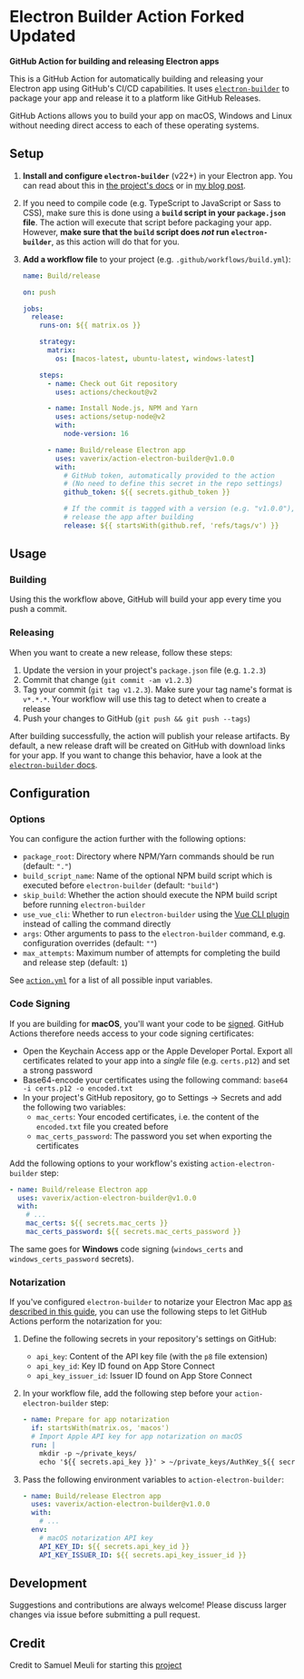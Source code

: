 # Electron Builder Action Forked Updated

**GitHub Action for building and releasing Electron apps**

This is a GitHub Action for automatically building and releasing your Electron app using GitHub's CI/CD capabilities. It uses [`electron-builder`](https://github.com/electron-userland/electron-builder) to package your app and release it to a platform like GitHub Releases.

GitHub Actions allows you to build your app on macOS, Windows and Linux without needing direct access to each of these operating systems.

## Setup

1. **Install and configure `electron-builder`** (v22+) in your Electron app. You can read about this in [the project's docs](https://www.electron.build) or in [my blog post](https://samuelmeuli.com/blog/2019-04-07-packaging-and-publishing-an-electron-app).

2. If you need to compile code (e.g. TypeScript to JavaScript or Sass to CSS), make sure this is done using a **`build` script in your `package.json` file**. The action will execute that script before packaging your app. However, **make sure that the `build` script does _not_ run `electron-builder`**, as this action will do that for you.

3. **Add a workflow file** to your project (e.g. `.github/workflows/build.yml`):

   ```yml
   name: Build/release

   on: push

   jobs:
     release:
       runs-on: ${{ matrix.os }}

       strategy:
         matrix:
           os: [macos-latest, ubuntu-latest, windows-latest]

       steps:
         - name: Check out Git repository
           uses: actions/checkout@v2

         - name: Install Node.js, NPM and Yarn
           uses: actions/setup-node@v2
           with:
             node-version: 16

         - name: Build/release Electron app
           uses: vaverix/action-electron-builder@v1.0.0
           with:
             # GitHub token, automatically provided to the action
             # (No need to define this secret in the repo settings)
             github_token: ${{ secrets.github_token }}

             # If the commit is tagged with a version (e.g. "v1.0.0"),
             # release the app after building
             release: ${{ startsWith(github.ref, 'refs/tags/v') }}
   ```

## Usage

### Building

Using this the workflow above, GitHub will build your app every time you push a commit.

### Releasing

When you want to create a new release, follow these steps:

1. Update the version in your project's `package.json` file (e.g. `1.2.3`)
2. Commit that change (`git commit -am v1.2.3`)
3. Tag your commit (`git tag v1.2.3`). Make sure your tag name's format is `v*.*.*`. Your workflow will use this tag to detect when to create a release
4. Push your changes to GitHub (`git push && git push --tags`)

After building successfully, the action will publish your release artifacts. By default, a new release draft will be created on GitHub with download links for your app. If you want to change this behavior, have a look at the [`electron-builder` docs](https://www.electron.build).

## Configuration

### Options

You can configure the action further with the following options:

- `package_root`: Directory where NPM/Yarn commands should be run (default: `"."`)
- `build_script_name`: Name of the optional NPM build script which is executed before `electron-builder` (default: `"build"`)
- `skip_build`: Whether the action should execute the NPM build script before running `electron-builder`
- `use_vue_cli`: Whether to run `electron-builder` using the [Vue CLI plugin](https://nklayman.github.io/vue-cli-plugin-electron-builder) instead of calling the command directly
- `args`: Other arguments to pass to the `electron-builder` command, e.g. configuration overrides (default: `""`)
- `max_attempts`: Maximum number of attempts for completing the build and release step (default: `1`)

See [`action.yml`](./action.yml) for a list of all possible input variables.

### Code Signing

If you are building for **macOS**, you'll want your code to be [signed](https://samuelmeuli.com/blog/2019-04-07-packaging-and-publishing-an-electron-app/#code-signing). GitHub Actions therefore needs access to your code signing certificates:

- Open the Keychain Access app or the Apple Developer Portal. Export all certificates related to your app into a _single_ file (e.g. `certs.p12`) and set a strong password
- Base64-encode your certificates using the following command: `base64 -i certs.p12 -o encoded.txt`
- In your project's GitHub repository, go to Settings → Secrets and add the following two variables:
  - `mac_certs`: Your encoded certificates, i.e. the content of the `encoded.txt` file you created before
  - `mac_certs_password`: The password you set when exporting the certificates

Add the following options to your workflow's existing `action-electron-builder` step:

```yml
- name: Build/release Electron app
  uses: vaverix/action-electron-builder@v1.0.0
  with:
    # ...
    mac_certs: ${{ secrets.mac_certs }}
    mac_certs_password: ${{ secrets.mac_certs_password }}
```

The same goes for **Windows** code signing (`windows_certs` and `windows_certs_password` secrets).

### Notarization

If you've configured `electron-builder` to notarize your Electron Mac app [as described in this guide](https://samuelmeuli.com/blog/2019-12-28-notarizing-your-electron-app), you can use the following steps to let GitHub Actions perform the notarization for you:

1.  Define the following secrets in your repository's settings on GitHub:

    - `api_key`: Content of the API key file (with the `p8` file extension)
    - `api_key_id`: Key ID found on App Store Connect
    - `api_key_issuer_id`: Issuer ID found on App Store Connect

2.  In your workflow file, add the following step before your `action-electron-builder` step:

    ```yml
    - name: Prepare for app notarization
      if: startsWith(matrix.os, 'macos')
      # Import Apple API key for app notarization on macOS
      run: |
        mkdir -p ~/private_keys/
        echo '${{ secrets.api_key }}' > ~/private_keys/AuthKey_${{ secrets.api_key_id }}.p8
    ```

3.  Pass the following environment variables to `action-electron-builder`:

    ```yml
    - name: Build/release Electron app
      uses: vaverix/action-electron-builder@v1.0.0
      with:
        # ...
      env:
        # macOS notarization API key
        API_KEY_ID: ${{ secrets.api_key_id }}
        API_KEY_ISSUER_ID: ${{ secrets.api_key_issuer_id }}
    ```

## Development

Suggestions and contributions are always welcome! Please discuss larger changes via issue before submitting a pull request.

## Credit

Credit to Samuel Meuli for starting this [project](https://github.com/samuelmeuli/action-electron-builder)
